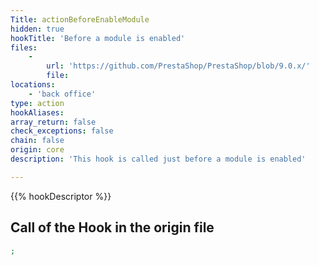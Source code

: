 ```yaml
---
Title: actionBeforeEnableModule
hidden: true
hookTitle: 'Before a module is enabled'
files:
    -
        url: 'https://github.com/PrestaShop/PrestaShop/blob/9.0.x/'
        file: 
locations:
    - 'back office'
type: action
hookAliases: 
array_return: false
check_exceptions: false
chain: false
origin: core
description: 'This hook is called just before a module is enabled'

---
```


{{% hookDescriptor %}}

## Call of the Hook in the origin file

```php
;
```
